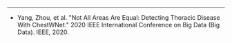 ---
* Yang, Zhou, et al. "Not All Areas Are Equal: Detecting Thoracic Disease With ChestWNet." 2020 IEEE International Conference on Big Data (Big Data). IEEE, 2020.


